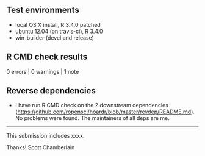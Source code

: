 ## Test environments

* local OS X install, R 3.4.0 patched
* ubuntu 12.04 (on travis-ci), R 3.4.0
* win-builder (devel and release)

## R CMD check results

0 errors | 0 warnings | 1 note



## Reverse dependencies

* I have run R CMD check on the 2 downstream dependencies
(<https://github.com/ropensci/hoardr/blob/master/revdep/README.md>).
No problems were found. The maintainers of all deps are me.

---

This submission includes xxxx.

Thanks!
Scott Chamberlain
